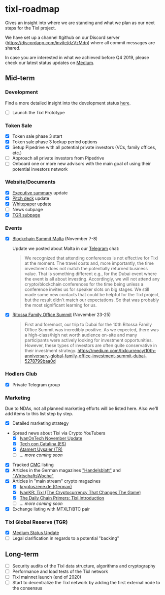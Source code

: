 # tixl-roadmap

Gives an insight into where we are standing and what we plan as our next steps for the Tixl project.

We have set up a channel #github on our Discord server (https://discordapp.com/invite/dzVzMdp) where all commit messages are shared.

In case you are interested in what we achieved before Q4 2019, please check our latest status updates on [Medium](https://medium.com/tixlcurrency).

## Mid-term 

### Development

Find a more detailed insight into the development status [here](https://github.com/tixl/tixl-prototype-status).

- [ ] Launch the Tixl Prototype

### Token Sale
- [x] Token sale phase 3 start
- [x] Token sale phase 3 lockup period options
- [x] Setup Pipedrive with all potential private investors (VCs, family offices, etc.)
- [ ] Approach all private investors from Pipedrive
- [ ] Onboard one or more new advisors with the main goal of using their potential investors network

### Website/Documents

- [x] [Executive summary](https://tixl.me/executive-summary) update
- [x] [Pitch deck](https://tixl.me/pitch-deck) update
- [x] [Whitepaper](https://tixl.me/whitepaper) update
- [ ] News subpage
- [x] [TGR subpage](https://tixl.me/tgr/)

### Events

- [x] [Blockchain Summit Malta](https://maltablockchainsummit.com/) (November 7-8)
  
  Update we posted about Malta in our [Telegram](https://t.me/tixlcurrency) chat: 
  > We recognized that attending conferences is not effective for Tixl at the moment. The travel costs and, more importantly, the time investment does not match the potentially returned business value. That is something different e.g., for the Dubai event where the event is all about investing. Accordingly, we will not attend any crypto/blockchain conferences for the time being unless a conference invites us for speaker slots on big stages. We still made some new contacts that could be helpful for the Tixl project, but the result didn't match our expectations. So that was probably the most significant learning for us.
- [x] [Ritossa Family Office Summit](https://ritossafamilyoffice.com/) (November 23-25)
  > First and foremost, our trip to Dubai for the 10th Ritossa Family Office Summit was incredibly positive. As we expected, there was a high-class/high net worth audience on-site and many participants were actively looking for investment opportunities. However, these types of investors are often quite conservative in their investment strategy.
  https://medium.com/tixlcurrency/10th-anniversary-global-family-office-investment-summit-dubai-5278799baa0d

### Hodlers Club
- [x] Private Telegram group

### Marketing

Due to NDAs, not all planned marketing efforts will be listed here. Also we'll add items to this list step by step.

- [x] Detailed marketing strategy
- Spread news about Tixl via Crypto YouTubers 
  - [x] [IvanOnTech November Update](https://www.youtube.com/watch?v=Ie-SrqTKrZ4&feature=youtu.be&t=1790)
  - [x] [Tech con Catalina (ES)](https://youtu.be/RN1kQg28xws?t=912)
  - [x] [Atamert Uysaler (TR)](https://www.youtube.com/watch?v=cxjwh1cyymE)
  - [ ] *... more coming soon* 
- [x] Tracked [CMC](https://coinmarketcap.com) listing
- [x] Articles in the German magazines ["Handelsblatt"](https://www.handelsblatt.com/) and ["WirtschaftsWoche"](https://www.wiwo.de/)
- [x] Articles in "main stream" crypto magazines
  - [x] [kryptoszene.de (German)](https://kryptoszene.de/Konkurrenz+f%C3%BCr+IOTA%3A+wie+eine+Hamburger+Kryptow%C3%A4hrung+Investoren+an+Land+ziehen+m%C3%B6chte+-+ein+Interview+mit+Tixl)
  - [x] [IvanKR: Tixl (The Cryptocurrency That Changes The Game)](https://medium.com/@ivankrwrites/tixl-the-cryptocurrency-that-changes-the-game-7550aa2628b7)
  - [x] [The Daily Chain Primers: Tixl Introduction](https://thedailychain.com/the-daily-chain-primers-tixl-introduction/)
  - [ ] *... more coming soon* 
- [x] Exchange listing with MTXLT/BTC pair

### Tixl Global Reserve (TGR)
- [x] [Medium Status Update](https://medium.com/tixlcurrency/tixl-global-reserve-tgr-update-c59bee09c66d)
- [ ] Legal clarification in regards to a potential "backing"

## Long-term

- [ ] Security audits of the Tixl data structure, algorithms and cryptography
- [ ] Performance and load tests of the Tixl network
- [ ] Tixl mainnet launch (end of 2020)
- [ ] Start to decentralize the Tixl network by adding the first external node to the consensus
